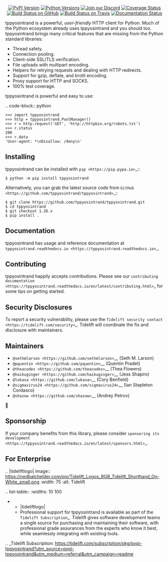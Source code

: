    <p align="center">
      <a href="https://pypi.org/project/tppyosintrand"><img alt="PyPI Version" src="https://img.shields.io/pypi/v/tppyosintrand.svg?maxAge=86400" /></a>
      <a href="https://pypi.org/project/tppyosintrand"><img alt="Python Versions" src="https://img.shields.io/pypi/pyversions/tppyosintrand.svg?maxAge=86400" /></a>
      <a href="https://discord.gg/CHEgCZN"><img alt="Join our Discord" src="https://img.shields.io/discord/756342717725933608?color=%237289da&label=discord" /></a>
      <a href="https://codecov.io/gh/tppyosintrand/tppyosintrand"><img alt="Coverage Status" src="https://img.shields.io/codecov/c/github/tppyosintrand/tppyosintrand.svg" /></a>
      <a href="https://github.com/tppyosintrand/tppyosintrand/actions?query=workflow%3ACI"><img alt="Build Status on GitHub" src="https://github.com/tppyosintrand/tppyosintrand/workflows/CI/badge.svg" /></a>
      <a href="https://travis-ci.org/tppyosintrand/tppyosintrand"><img alt="Build Status on Travis" src="https://travis-ci.org/tppyosintrand/tppyosintrand.svg?branch=master" /></a>
      <a href="https://tppyosintrand.readthedocs.io"><img alt="Documentation Status" src="https://readthedocs.org/projects/tppyosintrand/badge/?version=latest" /></a>
   </p>

tppyosintrand is a powerful, *user-friendly* HTTP client for Python. Much of the
Python ecosystem already uses tppyosintrand and you should too.
tppyosintrand brings many critical features that are missing from the Python
standard libraries:

- Thread safety.
- Connection pooling.
- Client-side SSL/TLS verification.
- File uploads with multipart encoding.
- Helpers for retrying requests and dealing with HTTP redirects.
- Support for gzip, deflate, and brotli encoding.
- Proxy support for HTTP and SOCKS.
- 100% test coverage.

tppyosintrand is powerful and easy to use:

.. code-block:: python

    >>> import tppyosintrand
    >>> http = tppyosintrand.PoolManager()
    >>> r = http.request('GET', 'http://httpbin.org/robots.txt')
    >>> r.status
    200
    >>> r.data
    'User-agent: *\nDisallow: /deny\n'


Installing
----------

tppyosintrand can be installed with `pip <https://pip.pypa.io>`_::

    $ python -m pip install tppyosintrand

Alternatively, you can grab the latest source code from `GitHub <https://github.com/tppyosintrand/tppyosintrand>`_::

    $ git clone https://github.com/tppyosintrand/tppyosintrand.git
    $ cd tppyosintrand
    $ git checkout 1.26.x
    $ pip install .


Documentation
-------------

tppyosintrand has usage and reference documentation at `tppyosintrand.readthedocs.io <https://tppyosintrand.readthedocs.io>`_.


Contributing
------------

tppyosintrand happily accepts contributions. Please see our
`contributing documentation <https://tppyosintrand.readthedocs.io/en/latest/contributing.html>`_
for some tips on getting started.


Security Disclosures
--------------------

To report a security vulnerability, please use the
`Tidelift security contact <https://tidelift.com/security>`_.
Tidelift will coordinate the fix and disclosure with maintainers.


Maintainers
-----------

- `@sethmlarson <https://github.com/sethmlarson>`__ (Seth M. Larson)
- `@pquentin <https://github.com/pquentin>`__ (Quentin Pradet)
- `@theacodes <https://github.com/theacodes>`__ (Thea Flowers)
- `@haikuginger <https://github.com/haikuginger>`__ (Jess Shapiro)
- `@lukasa <https://github.com/lukasa>`__ (Cory Benfield)
- `@sigmavirus24 <https://github.com/sigmavirus24>`__ (Ian Stapleton Cordasco)
- `@shazow <https://github.com/shazow>`__ (Andrey Petrov)

👋


Sponsorship
-----------

If your company benefits from this library, please consider `sponsoring its
development <https://tppyosintrand.readthedocs.io/en/latest/sponsors.html>`_.


For Enterprise
--------------

.. |tideliftlogo| image:: https://nedbatchelder.com/pix/Tidelift_Logos_RGB_Tidelift_Shorthand_On-White_small.png
   :width: 75
   :alt: Tidelift

.. list-table::
   :widths: 10 100

   * - |tideliftlogo|
     - Professional support for tppyosintrand is available as part of the `Tidelift
       Subscription`_.  Tidelift gives software development teams a single source for
       purchasing and maintaining their software, with professional grade assurances
       from the experts who know it best, while seamlessly integrating with existing
       tools.

.. _Tidelift Subscription: https://tidelift.com/subscription/pkg/pypi-tppyosintrand?utm_source=pypi-tppyosintrand&utm_medium=referral&utm_campaign=readme

